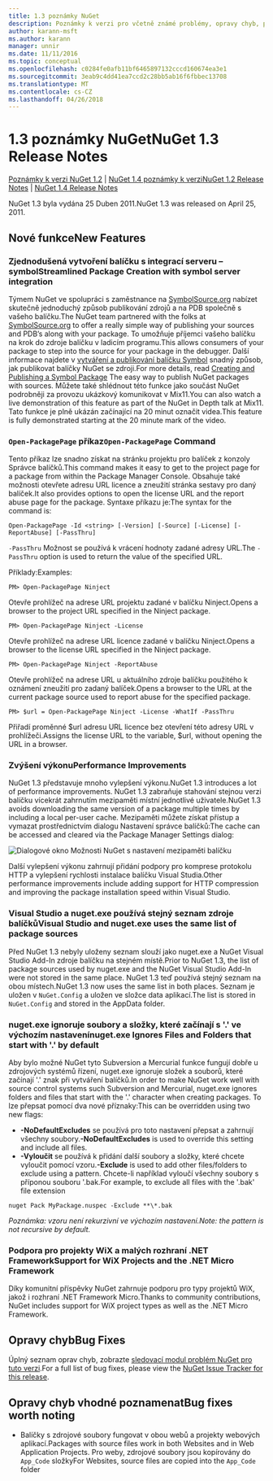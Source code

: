 ```yaml
---
title: 1.3 poznámky NuGet
description: Poznámky k verzi pro včetně známé problémy, opravy chyb, přidaných funkcí a chcete 1.3 NuGet.
author: karann-msft
ms.author: karann
manager: unnir
ms.date: 11/11/2016
ms.topic: conceptual
ms.openlocfilehash: c0284fe0afb11bf6465897132cccd160674ea3e1
ms.sourcegitcommit: 3eab9c4dd41ea7ccd2c28bb5ab16f6fbbec13708
ms.translationtype: MT
ms.contentlocale: cs-CZ
ms.lasthandoff: 04/26/2018
---
```

# <a name="nuget-13-release-notes"></a><span data-ttu-id="2f7a6-103">1.3 poznámky NuGet</span><span class="sxs-lookup"><span data-stu-id="2f7a6-103">NuGet 1.3 Release Notes</span></span>

<span data-ttu-id="2f7a6-104">[Poznámky k verzi NuGet 1.2](../release-notes/nuget-1.2.md) | [NuGet 1.4 poznámky k verzi](../release-notes/nuget-1.4.md)</span><span class="sxs-lookup"><span data-stu-id="2f7a6-104">[NuGet 1.2 Release Notes](../release-notes/nuget-1.2.md) | [NuGet 1.4 Release Notes](../release-notes/nuget-1.4.md)</span></span>

<span data-ttu-id="2f7a6-105">NuGet 1.3 byla vydána 25 Duben 2011.</span><span class="sxs-lookup"><span data-stu-id="2f7a6-105">NuGet 1.3 was released on April 25, 2011.</span></span>

## <a name="new-features"></a><span data-ttu-id="2f7a6-106">Nové funkce</span><span class="sxs-lookup"><span data-stu-id="2f7a6-106">New Features</span></span>

### <a name="streamlined-package-creation-with-symbol-server-integration"></a><span data-ttu-id="2f7a6-107">Zjednodušená vytvoření balíčku s integrací serveru – symbol</span><span class="sxs-lookup"><span data-stu-id="2f7a6-107">Streamlined Package Creation with symbol server integration</span></span>

<span data-ttu-id="2f7a6-108">Týmem NuGet ve spolupráci s zaměstnance na [SymbolSource.org](http://www.symbolsource.org/) nabízet skutečně jednoduchý způsob publikování zdrojů a na PDB společně s vašeho balíčku.</span><span class="sxs-lookup"><span data-stu-id="2f7a6-108">The NuGet team partnered with the folks at [SymbolSource.org](http://www.symbolsource.org/) to offer a really simple way of publishing your sources and PDB’s along with your package.</span></span> <span data-ttu-id="2f7a6-109">To umožňuje příjemci vašeho balíčku na krok do zdroje balíčku v ladicím programu.</span><span class="sxs-lookup"><span data-stu-id="2f7a6-109">This allows consumers of your package to step into the source for your package in the debugger.</span></span> <span data-ttu-id="2f7a6-110">Další informace najdete v [vytváření a publikování balíčku Symbol](../create-packages/symbol-packages.md) snadný způsob, jak publikovat balíčky NuGet se zdroji.</span><span class="sxs-lookup"><span data-stu-id="2f7a6-110">For more details, read [Creating and Publishing a Symbol Package](../create-packages/symbol-packages.md) The easy way to publish NuGet packages with sources.</span></span> <span data-ttu-id="2f7a6-111">Můžete také shlédnout této funkce jako součást NuGet podrobněji za provozu ukázkový komunikovat v Mix11.</span><span class="sxs-lookup"><span data-stu-id="2f7a6-111">You can also watch a live demonstration of this feature as part of the NuGet in Depth talk at Mix11.</span></span> <span data-ttu-id="2f7a6-112">Tato funkce je plně ukázán začínající na 20 minut označit videa.</span><span class="sxs-lookup"><span data-stu-id="2f7a6-112">This feature is fully demonstrated starting at the 20 minute mark of the video.</span></span>

### <a name="open-packagepage-command"></a><span data-ttu-id="2f7a6-113">`Open-PackagePage` příkaz</span><span class="sxs-lookup"><span data-stu-id="2f7a6-113">`Open-PackagePage` Command</span></span>

<span data-ttu-id="2f7a6-114">Tento příkaz lze snadno získat na stránku projektu pro balíček z konzoly Správce balíčků.</span><span class="sxs-lookup"><span data-stu-id="2f7a6-114">This command makes it easy to get to the project page for a package from within the Package Manager Console.</span></span> <span data-ttu-id="2f7a6-115">Obsahuje také možnosti otevřete adresu URL licence a zneužití stránka sestavy pro daný balíček.</span><span class="sxs-lookup"><span data-stu-id="2f7a6-115">It also provides options to open the license URL and the report abuse page for the package.</span></span>
<span data-ttu-id="2f7a6-116">Syntaxe příkazu je:</span><span class="sxs-lookup"><span data-stu-id="2f7a6-116">The syntax for the command is:</span></span>

    Open-PackagePage -Id <string> [-Version] [-Source] [-License] [-ReportAbuse] [-PassThru]

<span data-ttu-id="2f7a6-117">`-PassThru` Možnost se používá k vrácení hodnoty zadané adresy URL.</span><span class="sxs-lookup"><span data-stu-id="2f7a6-117">The `-PassThru` option is used to return the value of the specified URL.</span></span>

<span data-ttu-id="2f7a6-118">Příklady:</span><span class="sxs-lookup"><span data-stu-id="2f7a6-118">Examples:</span></span>

    PM> Open-PackagePage Ninject

<span data-ttu-id="2f7a6-119">Otevře prohlížeč na adrese URL projektu zadané v balíčku Ninject.</span><span class="sxs-lookup"><span data-stu-id="2f7a6-119">Opens a browser to the project URL specified in the Ninject package.</span></span>

    PM> Open-PackagePage Ninject -License

<span data-ttu-id="2f7a6-120">Otevře prohlížeč na adrese URL licence zadané v balíčku Ninject.</span><span class="sxs-lookup"><span data-stu-id="2f7a6-120">Opens a browser to the license URL specified in the Ninject package.</span></span>

    PM> Open-PackagePage Ninject -ReportAbuse

<span data-ttu-id="2f7a6-121">Otevře prohlížeč na adrese URL u aktuálního zdroje balíčku použitého k oznámení zneužití pro zadaný balíček.</span><span class="sxs-lookup"><span data-stu-id="2f7a6-121">Opens a browser to the URL at the current package source used to report abuse for the specified package.</span></span>

    PM> $url = Open-PackagePage Ninject -License -WhatIf -PassThru

<span data-ttu-id="2f7a6-122">Přiřadí proměnné $url adresu URL licence bez otevření této adresy URL v prohlížeči.</span><span class="sxs-lookup"><span data-stu-id="2f7a6-122">Assigns the license URL to the variable, $url, without opening the URL in a browser.</span></span>

### <a name="performance-improvements"></a><span data-ttu-id="2f7a6-123">Zvýšení výkonu</span><span class="sxs-lookup"><span data-stu-id="2f7a6-123">Performance Improvements</span></span>

<span data-ttu-id="2f7a6-124">NuGet 1.3 představuje mnoho vylepšení výkonu.</span><span class="sxs-lookup"><span data-stu-id="2f7a6-124">NuGet 1.3 introduces a lot of performance improvements.</span></span> <span data-ttu-id="2f7a6-125">NuGet 1.3 zabraňuje stahování stejnou verzi balíčku vícekrát zahrnutím mezipaměti místní jednotlivé uživatele.</span><span class="sxs-lookup"><span data-stu-id="2f7a6-125">NuGet 1.3 avoids downloading the same version of a package multiple times by including a local per-user cache.</span></span> <span data-ttu-id="2f7a6-126">Mezipaměti můžete získat přístup a vymazat prostřednictvím dialogu Nastavení správce balíčků:</span><span class="sxs-lookup"><span data-stu-id="2f7a6-126">The cache can be accessed and cleared via the Package Manager Settings dialog:</span></span>

![Dialogové okno Možnosti NuGet s nastavení mezipaměti balíčku](./media/nuget-options.png)

<span data-ttu-id="2f7a6-128">Další vylepšení výkonu zahrnují přidání podpory pro komprese protokolu HTTP a vylepšení rychlosti instalace balíčku Visual Studia.</span><span class="sxs-lookup"><span data-stu-id="2f7a6-128">Other performance improvements include adding support for HTTP compression and improving the package installation speed within Visual Studio.</span></span>

### <a name="visual-studio-and-nugetexe-uses-the-same-list-of-package-sources"></a><span data-ttu-id="2f7a6-129">Visual Studio a nuget.exe používá stejný seznam zdroje balíčků</span><span class="sxs-lookup"><span data-stu-id="2f7a6-129">Visual Studio and nuget.exe uses the same list of package sources</span></span>

<span data-ttu-id="2f7a6-130">Před NuGet 1.3 nebyly uloženy seznam slouží jako nuget.exe a NuGet Visual Studio Add-In zdroje balíčku na stejném místě.</span><span class="sxs-lookup"><span data-stu-id="2f7a6-130">Prior to NuGet 1.3, the list of package sources used by nuget.exe and the NuGet Visual Studio Add-In were not stored in the same place.</span></span> <span data-ttu-id="2f7a6-131">NuGet 1.3 teď používá stejný seznam na obou místech.</span><span class="sxs-lookup"><span data-stu-id="2f7a6-131">NuGet 1.3 now uses the same list in both places.</span></span> <span data-ttu-id="2f7a6-132">Seznam je uložen v `NuGet.Config` a uložen ve složce data aplikací.</span><span class="sxs-lookup"><span data-stu-id="2f7a6-132">The list is stored in `NuGet.Config` and stored in the AppData folder.</span></span>

### <a name="nugetexe-ignores-files-and-folders-that-start-with--by-default"></a><span data-ttu-id="2f7a6-133">nuget.exe ignoruje soubory a složky, které začínají s '.' ve výchozím nastavení</span><span class="sxs-lookup"><span data-stu-id="2f7a6-133">nuget.exe Ignores Files and Folders that start with '.' by default</span></span>

<span data-ttu-id="2f7a6-134">Aby bylo možné NuGet tyto Subversion a Mercurial funkce fungují dobře u zdrojových systémů řízení, nuget.exe ignoruje složek a souborů, které začínají '.' znak při vytváření balíčků.</span><span class="sxs-lookup"><span data-stu-id="2f7a6-134">In order to make NuGet work well with source control systems such Subversion and Mercurial, nuget.exe ignores folders and files that start with the '.' character when creating packages.</span></span> <span data-ttu-id="2f7a6-135">To lze přepsat pomocí dva nové příznaky:</span><span class="sxs-lookup"><span data-stu-id="2f7a6-135">This can be overridden using two new flags:</span></span>

* <span data-ttu-id="2f7a6-136">__-NoDefaultExcludes__ se používá pro toto nastavení přepsat a zahrnují všechny soubory.</span><span class="sxs-lookup"><span data-stu-id="2f7a6-136">__-NoDefaultExcludes__ is used to override this setting and include all files.</span></span>
* <span data-ttu-id="2f7a6-137">__-Vyloučit__ se používá k přidání další soubory a složky, které chcete vyloučit pomocí vzoru.</span><span class="sxs-lookup"><span data-stu-id="2f7a6-137">__-Exclude__ is used to add other files/folders to exclude using a pattern.</span></span> <span data-ttu-id="2f7a6-138">Chcete-li například vyloučí všechny soubory s příponou souboru '.bak.</span><span class="sxs-lookup"><span data-stu-id="2f7a6-138">For example, to exclude all files with the '.bak' file extension</span></span>

```
nuget Pack MyPackage.nuspec -Exclude **\*.bak
```  

<span data-ttu-id="2f7a6-139">_Poznámka: vzoru není rekurzivní ve výchozím nastavení._</span><span class="sxs-lookup"><span data-stu-id="2f7a6-139">_Note: the pattern is not recursive by default._</span></span>

### <a name="support-for-wix-projects-and-the-net-micro-framework"></a><span data-ttu-id="2f7a6-140">Podpora pro projekty WiX a malých rozhraní .NET Framework</span><span class="sxs-lookup"><span data-stu-id="2f7a6-140">Support for WiX Projects and the .NET Micro Framework</span></span>

<span data-ttu-id="2f7a6-141">Díky komunitní příspěvky NuGet zahrnuje podporu pro typy projektů WiX, jakož i rozhraní .NET Framework Micro.</span><span class="sxs-lookup"><span data-stu-id="2f7a6-141">Thanks to community contributions, NuGet includes support for WiX project types as well as the .NET Micro Framework.</span></span>

## <a name="bug-fixes"></a><span data-ttu-id="2f7a6-142">Opravy chyb</span><span class="sxs-lookup"><span data-stu-id="2f7a6-142">Bug Fixes</span></span>

<span data-ttu-id="2f7a6-143">Úplný seznam oprav chyb, zobrazte [sledovací modul problém NuGet pro tuto verzi](http://nuget.codeplex.com/workitem/list/advanced?keyword=&status=All&type=All&priority=All&release=NuGet%201.3&assignedTo=All&component=All&sortField=LastUpdatedDate&sortDirection=Descending&page=0).</span><span class="sxs-lookup"><span data-stu-id="2f7a6-143">For a full list of bug fixes, please view the [NuGet Issue Tracker for this release](http://nuget.codeplex.com/workitem/list/advanced?keyword=&status=All&type=All&priority=All&release=NuGet%201.3&assignedTo=All&component=All&sortField=LastUpdatedDate&sortDirection=Descending&page=0).</span></span>

## <a name="bug-fixes-worth-noting"></a><span data-ttu-id="2f7a6-144">Opravy chyb vhodné poznamenat</span><span class="sxs-lookup"><span data-stu-id="2f7a6-144">Bug fixes worth noting</span></span>

* <span data-ttu-id="2f7a6-145">Balíčky s zdrojové soubory fungovat v obou webů a projekty webových aplikací.</span><span class="sxs-lookup"><span data-stu-id="2f7a6-145">Packages with source files work in both Websites and in Web Application Projects.</span></span>
<span data-ttu-id="2f7a6-146">Pro weby, zdrojové soubory jsou kopírovány do `App_Code` složky</span><span class="sxs-lookup"><span data-stu-id="2f7a6-146">For Websites, source files are copied into the `App_Code` folder</span></span>
